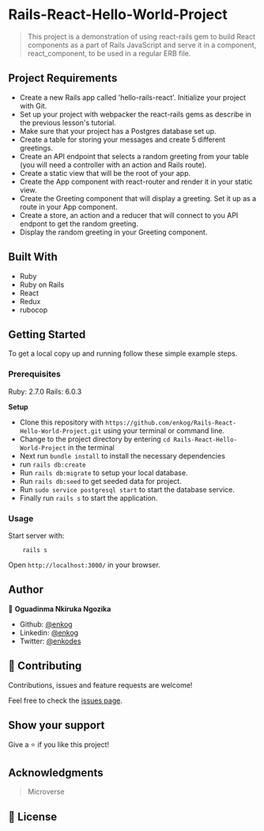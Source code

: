 # Rails-React-Hello-World-Project

> This project is a demonstration of using react-rails gem to build React components as a part of Rails JavaScript and serve it in a component, react_component, to be used in a regular ERB file.

## Project Requirements
- Create a new Rails app called 'hello-rails-react'.
Initialize your project with Git.
- Set up your project with webpacker the react-rails gems as describe in the previous lesson's tutorial.
- Make sure that your project has a Postgres database set up.
- Create a table for storing your messages and create 5 different greetings.
- Create an API endpoint that selects a random greeting from your table (you will need a controller with an action and Rails route).
- Create a static view that will be the root of your app.
- Create the App component with react-router and render it in your static view.
- Create the Greeting component that will display a greeting. Set it up as a route in your App component.
- Create a store, an action and a reducer that will connect to you API endpont to get the random greeting.
- Display the random greeting in your Greeting component.

## Built With

- Ruby
- Ruby on Rails
- React
- Redux
- rubocop

## Getting Started

To get a local copy up and running follow these simple example steps.

### Prerequisites

Ruby: 2.7.0
Rails: 6.0.3

**Setup**

- Clone this repository with `https://github.com/enkog/Rails-React-Hello-World-Project.git` using your terminal or command line.<br>
- Change to the project directory by entering `cd Rails-React-Hello-World-Project` in the terminal<br>
- Next run `bundle install` to install the necessary dependencies<br>
- run `rails db:create`
- Run `rails db:migrate` to setup your local database.<br>
- Run `rails db:seed` to get seeded data for project.<br>
- Run `sudo service postgresql start` to start the database service.<br>
- Finally run `rails s` to start the application.<br>

### Usage

Start server with:

```
    rails s
```

Open `http://localhost:3000/` in your browser.

## Author

👤 **Oguadinma Nkiruka Ngozika**

-   Github: [@enkog](https://github.com/enkog)
-   Linkedin: [@enkog](https://www.linkedin.com/in/enkog/)
-   Twitter: [@enkodes](https://twitter.com/enkodes)

## 🤝 Contributing

Contributions, issues and feature requests are welcome!

Feel free to check the [issues page](issues/).

## Show your support

Give a ⭐️ if you like this project!

## Acknowledgments

> Microverse

## 📝 License
